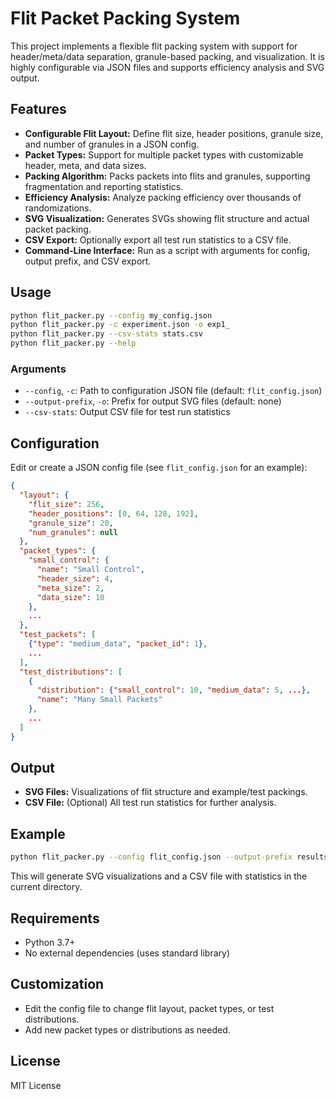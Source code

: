# Flit Packet Packing System

This project implements a flexible flit packing system with support for header/meta/data separation, granule-based packing, and visualization. It is highly configurable via JSON files and supports efficiency analysis and SVG output.

## Features

- **Configurable Flit Layout:** Define flit size, header positions, granule size, and number of granules in a JSON config.
- **Packet Types:** Support for multiple packet types with customizable header, meta, and data sizes.
- **Packing Algorithm:** Packs packets into flits and granules, supporting fragmentation and reporting statistics.
- **Efficiency Analysis:** Analyze packing efficiency over thousands of randomizations.
- **SVG Visualization:** Generates SVGs showing flit structure and actual packet packing.
- **CSV Export:** Optionally export all test run statistics to a CSV file.
- **Command-Line Interface:** Run as a script with arguments for config, output prefix, and CSV export.

## Usage

```bash
python flit_packer.py --config my_config.json
python flit_packer.py -c experiment.json -o exp1_
python flit_packer.py --csv-stats stats.csv
python flit_packer.py --help
```

### Arguments

- `--config`, `-c`: Path to configuration JSON file (default: `flit_config.json`)
- `--output-prefix`, `-o`: Prefix for output SVG files (default: none)
- `--csv-stats`: Output CSV file for test run statistics

## Configuration

Edit or create a JSON config file (see `flit_config.json` for an example):

```json
{
  "layout": {
    "flit_size": 256,
    "header_positions": [0, 64, 128, 192],
    "granule_size": 20,
    "num_granules": null
  },
  "packet_types": {
    "small_control": {
      "name": "Small Control",
      "header_size": 4,
      "meta_size": 2,
      "data_size": 10
    },
    ...
  },
  "test_packets": [
    {"type": "medium_data", "packet_id": 1},
    ...
  ],
  "test_distributions": [
    {
      "distribution": {"small_control": 10, "medium_data": 5, ...},
      "name": "Many Small Packets"
    },
    ...
  ]
}
```

## Output

- **SVG Files:** Visualizations of flit structure and example/test packings.
- **CSV File:** (Optional) All test run statistics for further analysis.

## Example

```bash
python flit_packer.py --config flit_config.json --output-prefix results_ --csv-stats all_stats.csv
```

This will generate SVG visualizations and a CSV file with statistics in the current directory.

## Requirements

- Python 3.7+
- No external dependencies (uses standard library)

## Customization

- Edit the config file to change flit layout, packet types, or test distributions.
- Add new packet types or distributions as needed.

## License

MIT License